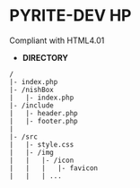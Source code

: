 # PYRITE-DEV HP
Compliant with HTML4.01
- **DIRECTORY**
```dir
/
|- index.php
|- /nishBox
|   |- index.php
|- /include
|   |- header.php
|   |- footer.php
|
|- /src
|   |- style.css
|   |- /img
|   |   |- /icon
|   |   |   |- favicon
|   |   | ...
```